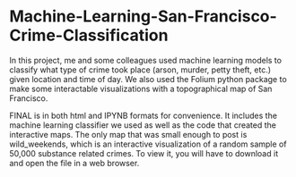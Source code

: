 # Machine-Learning-San-Francisco-Crime-Classification

In this project, me and some colleagues used machine learning models to classify what type of crime took place (arson, murder, petty theft, etc.) given location and time of day. We also used the Folium python package to make some interactable visualizations with a topographical map of San Francisco. 

FINAL is in both html and IPYNB formats for convenience. It includes the machine learning classifier we used as well as the code that created the interactive maps. The only map that was small enough to post is wild_weekends, which is an interactive visualization of a random sample of 50,000 substance related crimes. To view it, you will have to download it and open the file in a web browser. 
